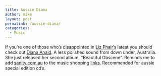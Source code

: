 ```yaml
---
title: Aussie Diana
author: mike
layout: post
permalink: /aussie-diana/
categories:
  - Music
---
```

If you&#8217;re one of those who&#8217;s disappointed in <a target="_blank" href="http://www.lizphair.com/">Liz Phair&#8217;s</a> latest you should check out <a target="_blank" href="http://www.dianaanaid.com/">Diana Anaid</a>. A less polished sound from down under, Australia. She just released her second album, &#8220;Beautiful Obscene&#8221;. Reminds me to add <a target="_blank" href="http://www.sanity.com.au">sanity.com.au</a> to the music shopping [links][1]. Recommended for aussie special edition cd&#8217;s.

 [1]: http://www.redvolume.com/links.php